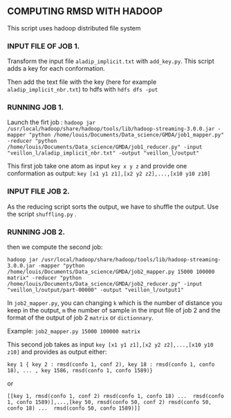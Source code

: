 ## COMPUTING RMSD WITH HADOOP

This script uses hadoop distributed file system

### INPUT FILE OF JOB 1.

Transform the input file `aladip_implicit.txt` with `add_key.py`. This script adds a key for each conformation.

Then add the text file with the key (here for example `aladip_implicit_nbr.txt`) to hdfs with `hdfs dfs -put`

### RUNNING JOB 1.

Launch the firt job : 
`hadoop jar /usr/local/hadoop/share/hadoop/tools/lib/hadoop-streaming-3.0.0.jar -mapper "python /home/louis/Documents/Data_science/GMDA/job1_mapper.py" -reducer "python /home/louis/Documents/Data_science/GMDA/job1_reducer.py" -input "veillon_l/aladip_implicit_nbr.txt" -output "veillon_l/output"`

This first job take one atom as input `key x y z` and provide one conformation as output: `key [x1 y1 z1],[x2 y2 z2],...,[x10 y10 z10]`

### INPUT FILE JOB 2.

As the reducing script sorts the output, we have to shuffle the output.
Use the script `shuffling.py` .


### RUNNING JOB 2.

then we compute the second job:

`hadoop jar /usr/local/hadoop/share/hadoop/tools/lib/hadoop-streaming-3.0.0.jar -mapper "python /home/louis/Documents/Data_science/GMDA/job2_mapper.py 15000 100000 matrix" -reducer "python /home/louis/Documents/Data_science/GMDA/job2_reducer.py" -input "veillon_l/output/part-00000" -output "veillon_l/output1"`

In `job2_mapper.py`, you can changing `k` which is the number of distance you keep in the output, `m` the number of sample in the input file of job 2 and the format of the output of job 2 `matrix` or `dictionnary`.

Example:
```job2_mapper.py 15000 100000 matrix```

This second job takes as input `key [x1 y1 z1],[x2 y2 z2],...,[x10 y10 z10]` and provides as output either:

```key 1 { key 2 : rmsd(confo 1, conf 2), key 18 : rmsd(confo 1, confo 18), ... , key 1586, rmsd(confo 1, confo 1589)}``` 

or 

```[[key 1, rmsd(confo 1, conf 2) rmsd(confo 1, confo 18) ...  rmsd(confo 1, confo 1589)],...,[key 50, rmsd(confo 50, conf 2) rmsd(confo 50, confo 18) ...  rmsd(confo 50, confo 1589)]]```



